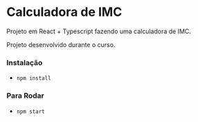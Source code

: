 # Calculadora de IMC

Projeto em React + Typescript fazendo uma calculadora de IMC.

Projeto desenvolvido durante o curso.

### Instalação
 - `npm install`

 ### Para Rodar
 - `npm start`